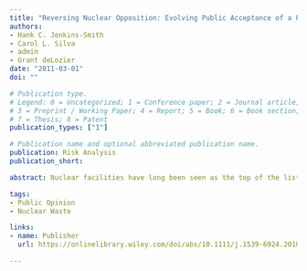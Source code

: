 ```yaml
---
title: "Reversing Nuclear Opposition: Evolving Public Acceptance of a Permanent Nuclear Waste Disposal Facility"
authors:
- Hank C. Jenkins-Smith
- Carol L. Silva
- admin
- Grant deLozier
date: "2011-03-01"
doi: ""

# Publication type.
# Legend: 0 = Uncategorized; 1 = Conference paper; 2 = Journal article;
# 3 = Preprint / Working Paper; 4 = Report; 5 = Book; 6 = Book section;
# 7 = Thesis; 8 = Patent
publication_types: ["1"]

# Publication name and optional abbreviated publication name.
publication: Risk Analysis
publication_short:

abstract: Nuclear facilities have long been seen as the top of the list of locally unwanted land uses (LULUs), with nuclear waste repositories generating the greatest opposition. Focusing on the case of the Waste Isolation Pilot Plant (WIPP) in southern New Mexico, we test competing hypotheses concerning the sources of opposition and support for siting the facility, including demographics, proximity, political ideology, and partisanship, and the unfolding policy process over time. This study tracks the changes of risk perception and acceptance of WIPP over a decade, using measures taken from 35 statewide surveys of New Mexico citizens spanning an 11-year period from fall 1990 to summer 2001. This time span includes periods before and after WIPP became operational. We find that acceptance of WIPP is greater among those whose residences are closest to the WIPP facility. Surprisingly, and contrary to expectations drawn from the broader literature, acceptance is also greater among those who live closest to the nuclear waste transportation route. We also find that ideology, partisanship, government approval, and broader environmental concerns influence support for WIPP acceptance. Finally, the sequence of procedural steps taken toward formal approval of WIPP by government agencies proved to be important to gaining public acceptance, the most significant being the opening of the WIPP facility itself.

tags:
- Public Opinion
- Nuclear Waste

links: 
- name: Publisher
  url: https://onlinelibrary.wiley.com/doi/abs/10.1111/j.1539-6924.2010.01543.x

---
```



